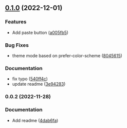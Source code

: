 

## [0.1.0](https://github.com/leovoon/ws/compare/0.0.2...0.1.0) (2022-12-01)


### Features

* Add paste button ([a005fb5](https://github.com/leovoon/ws/commit/a005fb5a916c315d30bdb7f33ed31819790ca82e))


### Bug Fixes

* theme mode based on prefer-color-scheme ([8045615](https://github.com/leovoon/ws/commit/8045615c0c7cdaceb84d3320a337d02dd04da1d5))


### Documentation

* fix typo ([540ff4c](https://github.com/leovoon/ws/commit/540ff4c437e8508a983cf31612e1911e0e8a51ff))
* update readme ([3e94283](https://github.com/leovoon/ws/commit/3e942836461d6b6abcf16dc722ccf5e5c7f415ca))

### 0.0.2 (2022-11-28)


### Documentation

* Add readme ([4dab6fa](https://github.com/leovoon/ws/commit/4dab6fa6220c306362d976621464f9e96e4b18c7))